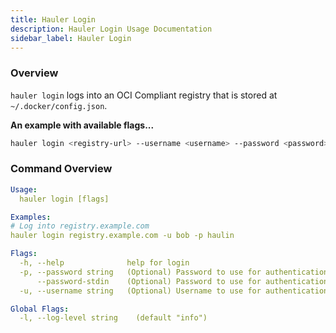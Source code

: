 ```yaml
---
title: Hauler Login
description: Hauler Login Usage Documentation
sidebar_label: Hauler Login
---
```


### Overview

`hauler login` logs into an OCI Compliant registry that is stored at `~/.docker/config.json`.

**An example with available flags...**

```bash
hauler login <registry-url> --username <username> --password <password>
```

### Command Overview

```yaml
Usage:
  hauler login [flags]

Examples:
# Log into registry.example.com
hauler login registry.example.com -u bob -p haulin

Flags:
  -h, --help              help for login
  -p, --password string   (Optional) Password to use for authentication
      --password-stdin    (Optional) Password to use for authentication (from stdin)
  -u, --username string   (Optional) Username to use for authentication

Global Flags:
  -l, --log-level string    (default "info")
```
